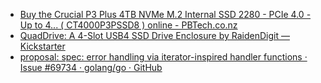 - [Buy the Crucial P3 Plus 4TB NVMe M.2 Internal SSD 2280 - PCIe 4.0 - Up to 4... ( CT4000P3PSSD8 ) online - PBTech.co.nz](https://www.pbtech.co.nz/product/HDDCRU34130/Crucial-P3-Plus-4TB-NVMe-M2-Internal-SSD-2280---PC)
- [QuadDrive: A 4-Slot USB4 SSD Drive Enclosure by RaidenDigit — Kickstarter](https://www.kickstarter.com/projects/raidendigit/quaddrive-a-4-in-1-usb4-ssd-drive-enclosure)
- [proposal: spec: error handling via iterator-inspired handler functions · Issue #69734 · golang/go · GitHub](https://github.com/golang/go/issues/69734)